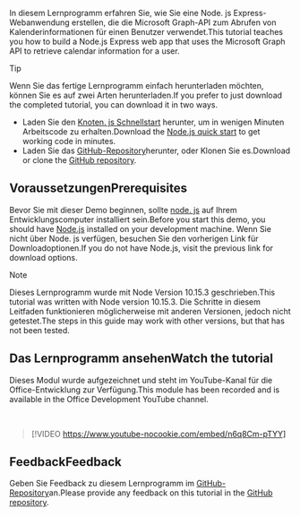 <!-- markdownlint-disable MD002 MD041 -->

<span data-ttu-id="b397c-101">In diesem Lernprogramm erfahren Sie, wie Sie eine Node. js Express-Webanwendung erstellen, die die Microsoft Graph-API zum Abrufen von Kalenderinformationen für einen Benutzer verwendet.</span><span class="sxs-lookup"><span data-stu-id="b397c-101">This tutorial teaches you how to build a Node.js Express web app that uses the Microsoft Graph API to retrieve calendar information for a user.</span></span>

> [!TIP]
> <span data-ttu-id="b397c-102">Wenn Sie das fertige Lernprogramm einfach herunterladen möchten, können Sie es auf zwei Arten herunterladen.</span><span class="sxs-lookup"><span data-stu-id="b397c-102">If you prefer to just download the completed tutorial, you can download it in two ways.</span></span>
>
> - <span data-ttu-id="b397c-103">Laden Sie den [Knoten. js Schnellstart](https://developer.microsoft.com/graph/quick-start?platform=option-node) herunter, um in wenigen Minuten Arbeitscode zu erhalten.</span><span class="sxs-lookup"><span data-stu-id="b397c-103">Download the [Node.js quick start](https://developer.microsoft.com/graph/quick-start?platform=option-node) to get working code in minutes.</span></span>
> - <span data-ttu-id="b397c-104">Laden Sie das [GitHub-Repository](https://github.com/microsoftgraph/msgraph-training-nodeexpressapp)herunter, oder Klonen Sie es.</span><span class="sxs-lookup"><span data-stu-id="b397c-104">Download or clone the [GitHub repository](https://github.com/microsoftgraph/msgraph-training-nodeexpressapp).</span></span>

## <a name="prerequisites"></a><span data-ttu-id="b397c-105">Voraussetzungen</span><span class="sxs-lookup"><span data-stu-id="b397c-105">Prerequisites</span></span>

<span data-ttu-id="b397c-106">Bevor Sie mit dieser Demo beginnen, sollte [node. js](https://nodejs.org) auf Ihrem Entwicklungscomputer installiert sein.</span><span class="sxs-lookup"><span data-stu-id="b397c-106">Before you start this demo, you should have [Node.js](https://nodejs.org) installed on your development machine.</span></span> <span data-ttu-id="b397c-107">Wenn Sie nicht über Node. js verfügen, besuchen Sie den vorherigen Link für Downloadoptionen.</span><span class="sxs-lookup"><span data-stu-id="b397c-107">If you do not have Node.js, visit the previous link for download options.</span></span>

> [!NOTE]
> <span data-ttu-id="b397c-108">Dieses Lernprogramm wurde mit Node Version 10.15.3 geschrieben.</span><span class="sxs-lookup"><span data-stu-id="b397c-108">This tutorial was written with Node version 10.15.3.</span></span> <span data-ttu-id="b397c-109">Die Schritte in diesem Leitfaden funktionieren möglicherweise mit anderen Versionen, jedoch nicht getestet.</span><span class="sxs-lookup"><span data-stu-id="b397c-109">The steps in this guide may work with other versions, but that has not been tested.</span></span>

## <a name="watch-the-tutorial"></a><span data-ttu-id="b397c-110">Das Lernprogramm ansehen</span><span class="sxs-lookup"><span data-stu-id="b397c-110">Watch the tutorial</span></span>

<span data-ttu-id="b397c-111">Dieses Modul wurde aufgezeichnet und steht im YouTube-Kanal für die Office-Entwicklung zur Verfügung.</span><span class="sxs-lookup"><span data-stu-id="b397c-111">This module has been recorded and is available in the Office Development YouTube channel.</span></span>

<!-- markdownlint-disable MD033 MD034 -->
<br/>

> [!VIDEO https://www.youtube-nocookie.com/embed/n6q8Cm-pTYY]
<!-- markdownlint-enable MD033 MD034 -->

## <a name="feedback"></a><span data-ttu-id="b397c-112">Feedback</span><span class="sxs-lookup"><span data-stu-id="b397c-112">Feedback</span></span>

<span data-ttu-id="b397c-113">Geben Sie Feedback zu diesem Lernprogramm im [GitHub-Repository](https://github.com/microsoftgraph/msgraph-training-nodeexpressapp)an.</span><span class="sxs-lookup"><span data-stu-id="b397c-113">Please provide any feedback on this tutorial in the [GitHub repository](https://github.com/microsoftgraph/msgraph-training-nodeexpressapp).</span></span>
